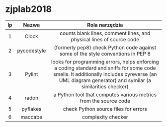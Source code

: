 # zjplab2018


| lp | Nazwa           | Rola narzędzia  |   
|:--:| :-------------: | :-------------: |
| 1  | Clock           |   counts blank lines, comment lines, and physical lines of source code                   |
| 2  | pycodestyle     |   (formerly pep8) check Python code against some of the style conventions in PEP 8       |
| 3  | Pylint          |   looks for programming errors, helps enforcing a coding standard and sniffs for some code smells. It additionally includes pyreverse (an UML diagram generator) and symilar (a similarities checker)         |
| 4  | radon           |   a Python tool that computes various metrics from the source code      |
| 5  | pyflakes        |   check Python source files for errors      |
| 6  | maccabe         |   complexity checker              |
